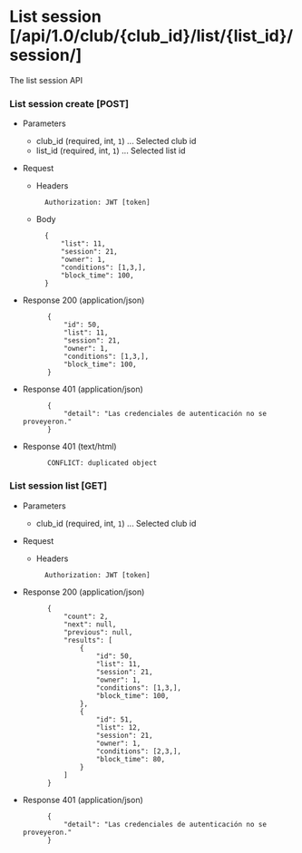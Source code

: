 # List session [/api/1.0/club/{club_id}/list/{list_id}/session/]

The list session API

### List session create [POST]

+ Parameters
    + club_id (required, int, `1`) ... Selected club id
    + list_id (required, int, `1`) ... Selected list id

+ Request
    + Headers
    
            Authorization: JWT [token]

    + Body
        
            {
                "list": 11,
                "session": 21,
                "owner": 1,
                "conditions": [1,3,],
                "block_time": 100,
            }
            
+ Response 200 (application/json)

            {
                "id": 50,
                "list": 11,
                "session": 21,
                "owner": 1,
                "conditions": [1,3,],
                "block_time": 100,
            }

+ Response 401 (application/json)

            {
                "detail": "Las credenciales de autenticación no se proveyeron."
            }

+ Response 401 (text/html)

            CONFLICT: duplicated object

### List session list [GET]

+ Parameters
    + club_id (required, int, `1`) ... Selected club id

+ Request
    + Headers
    
            Authorization: JWT [token]

+ Response 200 (application/json)

            {
                "count": 2,
                "next": null,
                "previous": null,
                "results": [
                    {
                        "id": 50,
                        "list": 11,
                        "session": 21,
                        "owner": 1,
                        "conditions": [1,3,],
                        "block_time": 100,
                    },
                    {
                        "id": 51,
                        "list": 12,
                        "session": 21,
                        "owner": 1,
                        "conditions": [2,3,],
                        "block_time": 80,
                    }
                ]
            }
            
+ Response 401 (application/json)

            {
                "detail": "Las credenciales de autenticación no se proveyeron."
            }